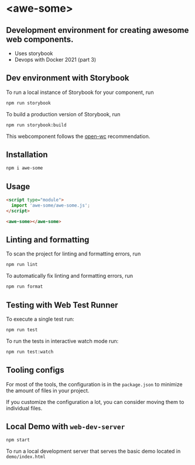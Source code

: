 # \<awe-some> 
## Development environment for creating awesome web components.
* Uses storybook
* Devops with Docker 2021 (part 3)

## Dev environment with Storybook

To run a local instance of Storybook for your component, run

```bash
npm run storybook
```

To build a production version of Storybook, run

```bash
npm run storybook:build
```

This webcomponent  follows the [open-wc](https://github.com/open-wc/open-wc) recommendation.

## Installation

```bash
npm i awe-some
```

## Usage

```html
<script type="module">
  import 'awe-some/awe-some.js';
</script>

<awe-some></awe-some>
```

## Linting and formatting

To scan the project for linting and formatting errors, run

```bash
npm run lint
```

To automatically fix linting and formatting errors, run

```bash
npm run format
```

## Testing with Web Test Runner

To execute a single test run:

```bash
npm run test
```

To run the tests in interactive watch mode run:

```bash
npm run test:watch
```

## Tooling configs

For most of the tools, the configuration is in the `package.json` to minimize the amount of files in your project.

If you customize the configuration a lot, you can consider moving them to individual files.

## Local Demo with `web-dev-server`

```bash
npm start
```

To run a local development server that serves the basic demo located in `demo/index.html`
